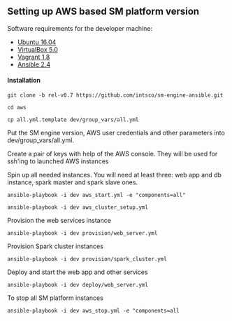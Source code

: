 ## Setting up AWS based SM platform version

Software requirements for the developer machine:
* [Ubuntu 16.04](http://releases.ubuntu.com/16.04/)
* [VirtualBox 5.0](https://www.virtualbox.org/wiki/Downloads)
* [Vagrant 1.8](https://www.vagrantup.com/downloads.html)
* [Ansible 2.4](http://docs.ansible.com/ansible/intro_installation.html#latest-releases-via-pip)


#### Installation

`git clone -b rel-v0.7 https://github.com/intsco/sm-engine-ansible.git`

`cd aws`

`cp all.yml.template dev/group_vars/all.yml`

Put the SM engine version, AWS user credentials and other parameters into dev/group_vars/all.yml.

Create a pair of keys with help of the AWS console. They will be used for ssh'ing to launched AWS instances

Spin up all needed instances. You will need at least three: web app and db instance, spark master and spark slave ones.

`ansible-playbook -i dev aws_start.yml -e "components=all"`

`ansible-playbook -i dev aws_cluster_setup.yml`

Provision the web services instance
 
`ansible-playbook -i dev provision/web_server.yml`

Provision Spark cluster instances
 
`ansible-playbook -i dev provision/spark_cluster.yml`

Deploy and start the web app and other services

`ansible-playbook -i dev deploy/web_server.yml`

To stop all SM platform instances

`ansible-playbook -i dev aws_stop.yml -e "components=all`
